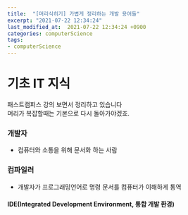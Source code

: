 ```yaml
---
title:  "[머리식히기] 가볍게 정리하는 개발 용어들"
excerpt: "2021-07-22 12:34:24"
last_modified_at:  2021-07-22 12:34:24 +0900
categories: computerScience
tags:
- computerScience
---
```


# 기초 IT 지식  

패스트캠퍼스 강의 보면서 정리하고 있습니다  
머리가 복잡할때는 기본으로 다시 돌아가야겠죠.



### 개발자  

* 컴퓨터와 소통을 위해 문서화 하는 사람


### 컴파일러  

* 개발자가 프로그래밍언어로 명령 문서를 컴퓨터가 이해하게 통역  

#### IDE(Integrated Development Environment, 통합 개발 환경)  
